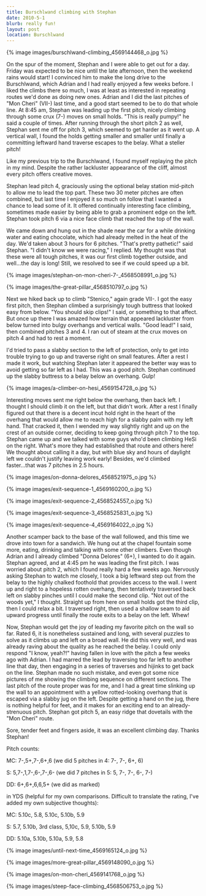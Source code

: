 ```yaml
---
title: Burschlwand climbing with Stephan
date: 2010-5-1
blurb: really fun!
layout: post
location: Burschlwand
---
```


{% image images/burschlwand-climbing_4569144468_o.jpg %}
  
  
On the spur of the moment, Stephan and I were able to get out for a day.
Friday was expected to be nice until the late afternoon, then the weekend
rains would start! I convinced him to make the long drive to the Burschlwand,
which Adrian and I had really enjoyed a few weeks before. I liked the climbs
there so much, I was at least as interested in repeating routes we'd done
as doing new ones. Adrian and I did the last pitches of "Mon Cheri" (VII-)
last time, and a good start seemed to be to do that whole line. At 8:45
am, Stephan was leading up the first pitch, nicely climbing through some
crux (7-) moves on small holds. "This is really pumpy!" he said a couple
of times. After running through the short pitch 2 as well, Stephan sent
me off for pitch 3, which seemed to get harder as it went up. A vertical
wall, I found the holds getting smaller and smaller until finally a committing
leftward hand traverse escapes to the belay. What a steller pitch!
  
  
Like my previous trip to the Burschlwand, I found myself replaying the
pitch in my mind. Despite the rather lackluster appearance of the cliff,
almost every pitch offers creative moves.
  
  
Stephan lead pitch 4, graciously using the optional belay station mid-pitch
to allow me to lead the top part. These two 30 meter pitches are often
combined, but last time I enjoyed it so much on follow that I wanted a
chance to lead some of it. It offered continually interesting face climbing,
sometimes made easier by being able to grab a prominent edge on the left.
Stephan took pitch 6 via a nice face climb that reached the top of the
wall.
  
  
We came down and hung out in the shade near the car for a while drinking
water and eating chocolate, which had already melted in the heat of the
day. We'd taken about 3 hours for 6 pitches. "That's pretty pathetic!"
said Stephan. "I didn't know we were racing," I replied. My thought was
that these were all tough pitches, it was our first climb together outside,
and well...the day is long! Still, we resolved to see if we could speed
up a bit.
  
  
{% image images/stephan-on-mon-cheri-7-_4568508991_o.jpg %}
  
{% image images/the-great-pillar_4568510797_o.jpg %}
  
  
Next we hiked back up to climb "Stenico," again grade VII-. I got the
easy first pitch, then Stephan climbed a surprisingly tough buttress that
looked easy from below. "You should skip clips!" I said, or something to
that affect. But once up there I was amazed how terrain that appeared lackluster
from below turned into bulgy overhangs and vertical walls. "Good lead!"
I said, then combined pitches 3 and 4\. I ran out of steam at the crux moves
on pitch 4 and had to rest a moment.
  
  
I'd tried to pass a slabby section to the left of protection, only to
get into trouble trying to go up and traverse right on small features.
After a rest I made it work, but watching Stephan later it appeared the
better way was to avoid getting so far left as I had. This was a good pitch.
Stephan continued up the slabby buttress to a belay below an overhang.
Gulp!
  
  
{% image images/a-climber-on-hesi_4569154728_o.jpg %}
  
  
Interesting moves sent me right below the overhang, then back left. I
thought I should climb it on the left, but that didn't work. After a rest
I finally figured out that there is a decent incut hold right in the heart
of the overhang that would allow me to reach high for a slabby palm with
my left hand. That cracked it, then I wended my way slightly right and
up on the crest of an outside corner, deciding to keep going through pitch
7 to the top. Stephan came up and we talked with some guys who'd been climbing
HeSi on the right. What's more they had established that route and others
here! We thought about calling it a day, but with blue sky and hours of
daylight left we couldn't justify leaving work early! Besides, we'd climbed
faster...that was 7 pitches in 2.5 hours.
  
  
{% image images/on-donna-delores_4568521975_o.jpg %}
  
{% image images/exit-sequence-1_4569160200_o.jpg %}
  
{% image images/exit-sequence-2_4568524557_o.jpg %}
  
{% image images/exit-sequence-3_4568525831_o.jpg %}
  
{% image images/exit-sequence-4_4569164022_o.jpg %}
  
  
Another scamper back to the base of the wall followed, and this time we
drove into town for a sandwich. We hung out at the chapel fountain some
more, eating, drinking and talking with some other climbers. Even though
Adrian and I already climbed "Donna Delores" (6+), I wanted to do it again.
Stephan agreed, and at 4:45 pm he was leading the first pitch. I was worried
about pitch 2, which I found really hard a few weeks ago. Nervously asking
Stephan to watch me closely, I took a big leftward step out from the belay
to the highly chalked foothold that provides access to the wall. I went
up and right to a hopeless rotten overhang, then tentatively traversed
back left on slabby pinches until I could make the second clip. "Not out
of the woods yet," I thought. Straight up from here on small holds got
the third clip, then I could relax a bit. I traversed right, then used
a shallow seam to aid upward progress until finally the route exits to
a belay on the left. Whew!
  
  
Now, Stephan would get the joy of leading my favorite pitch on the wall
so far. Rated 6, it is nonetheless sustained and long, with several puzzles
to solve as it climbs up and left on a broad wall. He did this very well,
and was already raving about the quality as he reached the belay. I could
only respond "I know, yeah?!" having fallen in love with the pitch a few
weeks ago with Adrian. I had marred the lead by traversing too far left
to another line that day, then engaging in a series of traverses and hijinks
to get back on the line. Stephan made no such mistake, and even got some
nice pictures of me showing the climbing sequence on different sections.
The last pitch of the route proper was for me, and I had a great time slinking
up the wall to an appointment with a yellow rotted-looking overhang that
is escaped via a slabby jug on the left. Despite getting a hand on the
jug, there is nothing helpful for feet, and it makes for an exciting end
to an already-strenuous pitch. Stephan got pitch 5, an easy ridge that
dovetails with the "Mon Cheri" route.
  
  
Sore, tender feet and fingers aside, it was an excellent climbing day.
Thanks Stephan!
  
  
Pitch counts:
  
MC: 7-,5+,7-,6+,6 (we did 5 pitches in 4: 7-, 7-, 6+, 6)
  
S: 5,7-,1,7-,6-,7-,6- (we did 7 pitches in 5: 5, 7-, 7-, 6-, 7-)
  
DD: 6+,6+,6,6,5+ (we did as marked)
  
  
in YDS (helpful for my own comparisons. Difficult to translate the rating,
I've added my own subjective thoughts):
  
MC: 5.10c, 5.8, 5.10c, 5.10b, 5.9
  
S: 5.7, 5.10b, 3rd class, 5,10c, 5.9, 5.10b, 5.9
  
DD: 5.10a, 5.10b, 5.10a, 5.9, 5.8
  
  
{% image images/until-next-time_4569165124_o.jpg %}
  
{% image images/more-great-pillar_4569148090_o.jpg %}
  
{% image images/on-mon-cheri_4569141768_o.jpg %}
  
{% image images/steep-face-climbing_4568506753_o.jpg %}
